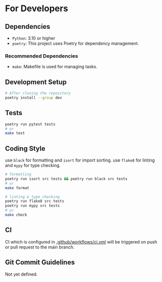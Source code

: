 # For Developers

## Dependencies

- `Python`: 3.10 or higher
- `poetry`: This project uses Poetry for dependency management.

### Recommended Dependencies

- `make`: Makefile is used for managing tasks.

## Development Setup

```bash
# After cloning the repository
poetry install --group dev
```

## Tests

```bash
poetry run pytest tests
# or
make test
```

## Coding Style

use `black` for formatting and `isort` for import sorting.
use `flake8` for linting and `mypy` for type checking.

```bash
# formatting
poetry run isort src tests && poetry run black src tests
# or
make format

# linting & type checking
poetry run flake8 src tests
poetry run mypy src tests
# or
make check
```

## CI

CI which is configured in [.github/workflows/ci.yml](https://github.com/Seika139/env_loader/actions/workflows/ci.yml) will be triggered on push or pull request to the main branch.

## Git Commit Guidelines

Not yet defined.
